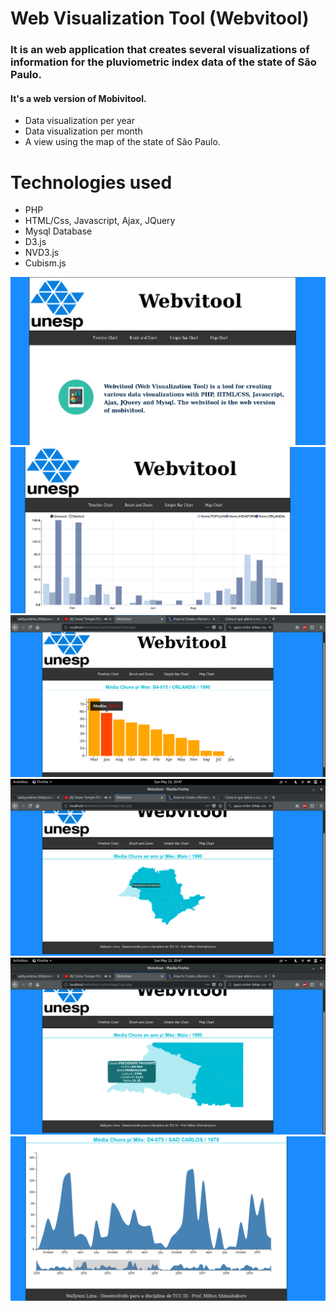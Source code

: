 # Web Visualization Tool (Webvitool)

<h3>It is an web application that creates several visualizations of information for the pluviometric index
data of the state of São Paulo. </h3>
<h4>It's a web version of Mobivitool.</h4>

<ul>
  <li>Data visualization per year</li>
  <li>Data visualization per month</li>
  <li>A view using the map of the state of São Paulo.</li>
</ul>

<h1>Technologies used</h1>

<ul>
  <li>PHP</li>
  <li>HTML/Css, Javascript, Ajax, JQuery</li>
  <li>Mysql Database</li>
  <li>D3.js</li>
  <li>NVD3.js</li>
  <li>Cubism.js</li>
</ul>

![Webvitool main](https://github.com/wallysonlima/webvitool/blob/master/printscreens/webvitool.png)
![MultibarChart](https://github.com/wallysonlima/webvitool/blob/master/printscreens/timeline.png)
![SimpleChart](https://github.com/wallysonlima/webvitool/blob/master/printscreens/simpleChart.png)
![MapChart](https://github.com/wallysonlima/webvitool/blob/master/printscreens/mapChart1.png)
![MapChart2](https://github.com/wallysonlima/webvitool/blob/master/printscreens/mapChart2.png)
![ZoomChart](https://github.com/wallysonlima/webvitool/blob/master/printscreens/brush_zoom.png)
